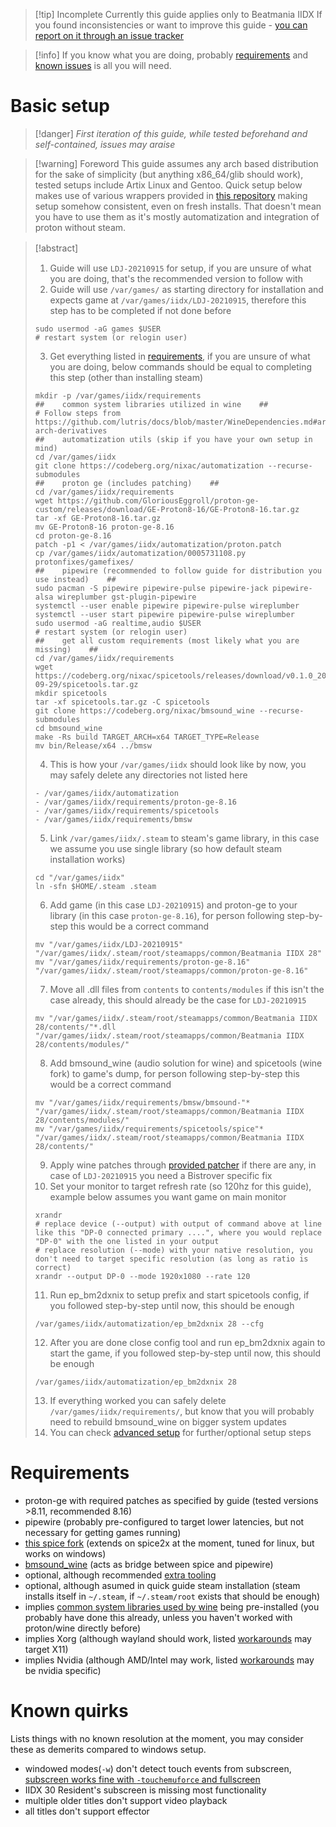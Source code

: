 >[!tip] Incomplete
>Currently this guide applies only to Beatmania IIDX
>If you found inconsistencies or want to improve this guide - [you can report on it through an issue tracker](https://codeberg.org/nixac/pages/issues)

>[!info]
If you know what you are doing, probably [requirements](#Requirements) and [known issues](Confirmed%20Issues.md) is all you will need.

# Basic setup
> [!danger] *First iteration of this guide, while tested beforehand and self-contained, issues may araise*

>[!warning] Foreword
This guide assumes any arch based distribution for the sake of simplicity (but anything x86_64/glib should work), tested setups include Artix Linux and Gentoo.
Quick setup below makes use of various wrappers provided in [this repository](https://codeberg.org/nixac/automatization) making setup somehow consistent, even on fresh installs.
That doesn't mean you have to use them as it's mostly automatization and integration of proton without steam.

>[!abstract] 　
>1. Guide will use `LDJ-20210915` for setup, if you are unsure of what you are doing, that's the recommended version to follow with
>2. Guide will use `/var/games/` as starting directory for installation and expects game at `/var/games/iidx/LDJ-20210915`, therefore this step has to be completed if not done before
>```shell
>sudo usermod -aG games $USER
># restart system (or relogin user)
>```
>3. Get everything listed in [requirements](#Requirements), if you are unsure of what you are doing, below commands should be equal to completing this step (other than installing steam)
>```shell
>mkdir -p /var/games/iidx/requirements
>##    common system libraries utilized in wine    ##
># Follow steps from https://github.com/lutris/docs/blob/master/WineDependencies.md#archendeavourosmanjaroother-arch-derivatives
>##    automatization utils (skip if you have your own setup in mind)
>cd /var/games/iidx
>git clone https://codeberg.org/nixac/automatization --recurse-submodules
>##    proton ge (includes patching)    ##
>cd /var/games/iidx/requirements
>wget https://github.com/GloriousEggroll/proton-ge-custom/releases/download/GE-Proton8-16/GE-Proton8-16.tar.gz
>tar -xf GE-Proton8-16.tar.gz
>mv GE-Proton8-16 proton-ge-8.16
>cd proton-ge-8.16
>patch -p1 < /var/games/iidx/automatization/proton.patch
>cp /var/games/iidx/automatization/0005731108.py protonfixes/gamefixes/
>##    pipewire (recommended to follow guide for distribution you use instead)    ##
>sudo pacman -S pipewire pipewire-pulse pipewire-jack pipewire-alsa wireplumber gst-plugin-pipewire
>systemctl --user enable pipewire pipewire-pulse wireplumber
>systemctl --user start pipewire pipewire-pulse wireplumber
>sudo usermod -aG realtime,audio $USER
># restart system (or relogin user)
>##    get all custom requirements (most likely what you are missing)    ##
>cd /var/games/iidx/requirements
>wget https://codeberg.org/nixac/spicetools/releases/download/v0.1.0_2023-09-29/spicetools.tar.gz
>mkdir spicetools
>tar -xf spicetools.tar.gz -C spicetools
>git clone https://codeberg.org/nixac/bmsound_wine --recurse-submodules
>cd bmsound_wine
>make -Rs build TARGET_ARCH=x64 TARGET_TYPE=Release
>mv bin/Release/x64 ../bmsw
>```
>4. This is how your `/var/games/iidx` should look like by now, you may safely delete any directories not listed here
>```dirtree
>- /var/games/iidx/automatization
>- /var/games/iidx/requirements/proton-ge-8.16
>- /var/games/iidx/requirements/spicetools
>- /var/games/iidx/requirements/bmsw
>```
>5. Link `/var/games/iidx/.steam` to steam's game library, in this case we assume you use single library (so how default steam installation works)
>```shell
>cd "/var/games/iidx"
>ln -sfn $HOME/.steam .steam
>```
>6. Add game (in this case `LDJ-20210915`) and proton-ge to your library (in this case `proton-ge-8.16`), for person following step-by-step this would be a correct command
>```shell
>mv "/var/games/iidx/LDJ-20210915" "/var/games/iidx/.steam/root/steamapps/common/Beatmania IIDX 28"
>mv "/var/games/iidx/requirements/proton-ge-8.16" "/var/games/iidx/.steam/root/steamapps/common/proton-ge-8.16" 
>```
>7. Move all .dll files from `contents` to `contents/modules` if this isn't the case already, this should already be the case for `LDJ-20210915` 
>```shell
>mv "/var/games/iidx/.steam/root/steamapps/common/Beatmania IIDX 28/contents/"*.dll "/var/games/iidx/.steam/root/steamapps/common/Beatmania IIDX 28/contents/modules/"
>```
>8. Add bmsound_wine (audio solution for wine) and spicetools (wine fork) to game's dump, for person following step-by-step this would be a correct command
>```shell
>mv "/var/games/iidx/requirements/bmsw/bmsound-"* "/var/games/iidx/.steam/root/steamapps/common/Beatmania IIDX 28/contents/modules/"
>mv "/var/games/iidx/requirements/spicetools/spice"* "/var/games/iidx/.steam/root/steamapps/common/Beatmania IIDX 28/contents/"
>```
>9. Apply wine patches through <a target="" href="patcher/">provided patcher</a> if there are any, in case of `LDJ-20210915` you need a Bistrover specific fix
>10. Set your monitor to target refresh rate (so 120hz for this guide), example below assumes you want game on main monitor
>```shell
>xrandr
># replace device (--output) with output of command above at line like this "DP-0 connected primary ....", where you would replace "DP-0" with the one listed in your output
># replace resolution (--mode) with your native resolution, you don't need to target specific resolution (as long as ratio is correct)
>xrandr --output DP-0 --mode 1920x1080 --rate 120
>```
>11. Run ep_bm2dxnix to setup prefix and start spicetools config, if you followed step-by-step until now, this should be enough
>```shell
>/var/games/iidx/automatization/ep_bm2dxnix 28 --cfg
>```
>12. After you are done close config tool and run ep_bm2dxnix again to start the game, if you followed step-by-step until now, this should be enough
>```shell
>/var/games/iidx/automatization/ep_bm2dxnix 28
>```
>13. If everything worked you can safely delete `/var/games/iidx/requirements/`, but know that you will probably need to rebuild bmsound_wine on bigger system updates
>14. You can check [advanced setup](/Beatmania%20IIDX/Advanced%20Setup.md) for further/optional setup steps




# Requirements
* proton-ge with required patches as specified by guide (tested versions >8.11, recommended 8.16)
* pipewire (probably pre-configured to target lower latencies, but not necessary for getting games running)
* [this spice fork](https://codeberg.org/nixac/spicetools) (extends on spice2x at the moment, tuned for linux, but works on windows)
* [bmsound_wine](https://codeberg.org/nixac/bmsound_wine) (acts as bridge between spice and pipewire)
* optional, although recommended [extra tooling](https://codeberg.org/nixac/automatization)
* optional, although asumed in quick guide steam installation (steam installs itself in `~/.steam`, if `~/.steam/root` exists that should be enough)
* implies [common system libraries used by wine](https://github.com/lutris/docs/blob/master/WineDependencies.md#archendeavourosmanjaroother-arch-derivatives) being pre-installed (you probably have done this already, unless you haven't worked with proton/wine directly before)
* implies Xorg (although wayland should work, listed [workarounds](Confirmed%20Issues.md) may target X11)
* implies Nvidia (although AMD/Intel may work, listed [workarounds](Confirmed%20Issues.md) may be nvidia specific)

# Known quirks
Lists things with no known resolution at the moment, you may consider these as demerits compared to windows setup.
* windowed modes(`-w`)  don't detect touch events from subscreen, [subscreen works fine with `-touchemuforce` and fullscreen](Confirmed%20Issues.md#Subscreen%20doesn't%20detect%20input)
* IIDX 30 Resident's subscreen is missing most functionality
* multiple older titles don't support video playback
* all titles don't support effector
